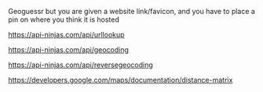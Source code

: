 Geoguessr but you are given a website link/favicon, and you have to place a pin on where you think it is hosted

https://api-ninjas.com/api/urllookup

https://api-ninjas.com/api/geocoding

https://api-ninjas.com/api/reversegeocoding

https://developers.google.com/maps/documentation/distance-matrix
